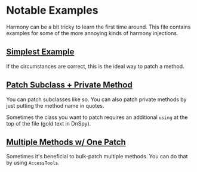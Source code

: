 # Notable Examples

Harmony can be a bit tricky to learn the first time around. This file contains examples for some of the more annoying kinds of harmony injections.

## [Simplest Example](https://github.com/toasterparty/oc2-modding/blob/58efd3ab97668fd8047bf3ad79c129374bfb624a/OC2Modding/CustomOrderLifetime.cs#L26..L31)

If the circumstances are correct, this is the ideal way to patch a method.

## [Patch Subclass + Private Method](https://github.com/toasterparty/oc2-modding/blob/55dc329ebfd0d89b3352235c85f24e8daf855512/OC2Modding/DisplayModsOnResultsScreen.cs#L144..L149)

You can patch subclasses like so. You can also patch private methods by just putting the method name in quotes.

Sometimes the class you want to patch requires an additional `using` at the top of the file (gold text in DnSpy).

## [Multiple Methods w/ One Patch](https://github.com/toasterparty/oc2-modding/blob/55dc329ebfd0d89b3352235c85f24e8daf855512/idea/DisplayLeaderboardScores.cs#L239..L254)

Sometimes it's beneficial to bulk-patch multiple methods. You can do that by using `AccessTools`.
